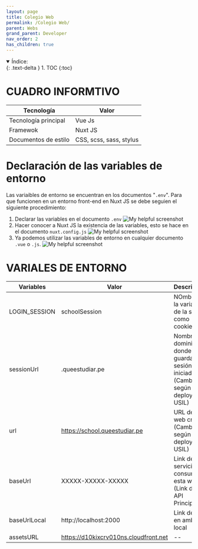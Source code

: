 ```yaml
---
layout: page
title: Colegio Web
permalink: /Colegio Web/
parent: Webs
grand_parent: Developer
nav_order: 2
has_children: true
---
```


<details open markdown="block">
  <summary>
    Índice:
  </summary>
  {: .text-delta }
1. TOC
{:toc}
</details>

# CUADRO INFORMTIVO

| Tecnología      | Valor |
| ----------- | ----------- |
| Tecnología principal      | Vue Js       |
| Framewok   | Nuxt JS        |
| Documentos de estilo | CSS, scss, sass, stylus |

# Declaración de las variables de entorno
Las variaibles de entorno se encuentran en los documentos "`.env`". Para que funcionen en un entorno front-end en Nuxt JS se debe seguien el siguiente procedimiento:
  1. Declarar las variables en el documento `.env`
    ![My helpful screenshot](https://cdn.discordapp.com/attachments/955522800918085684/1013780078934642708/unknown.png)
  1. Hacer conocer a Nuxt JS la existencia de las variables, esto se hace en el documento `nuxt.config.js`
    ![My helpful screenshot](https://cdn.discordapp.com/attachments/955522800918085684/1013781170686791701/unknown.png)
  1. Ya podemos utilizar las variables de entorno en cualquier documento `.vue` o `.js`.
    ![My helpful screenshot](https://cdn.discordapp.com/attachments/955522800918085684/1013781700922327150/unknown.png)

# VARIALES DE ENTORNO

| Variables                   | Valor                                 | Descripción |
| -----------                 | -----------                           | ----------- |
| LOGIN_SESSION                | schoolSession                           | NOmbre de la variable de la sesión como cookie |
| sessionUrl                  | .queestudiar.pe                       | Nombre del dominio donde se guardará la sesión iniciada. (Cambiará según el deploy de USIL)|
| url                         | https://school.queestudiar.pe           | URL de la web creada. (Cambiará según el deploy de USIL) |
| baseUrl                     | XXXXX-XXXXX-XXXXX      | Link del servicio a consumir en esta web. (Link de la API Principal) |
| baseUrlLocal                | http://localhost:2000                 | Link de API en ambiente local |
| assetsURL                   | https://d10kixcrv010ns.cloudfront.net | -- |



